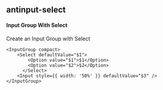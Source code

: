 ## antinput-select
#### Input Group With Select
Create an Input Group with Select 
```
<InputGroup compact>
    <Select defaultValue="$1">
        <Option value="$1">$1</Option>
        <Option value="$2">$2</Option>
      </Select>
    <Input style={{ width: '50%' }} defaultValue="$3" />
</InputGroup>
```